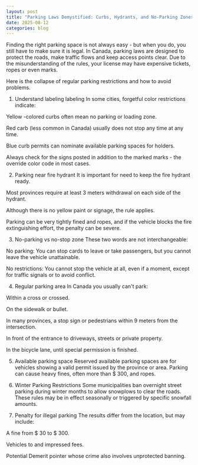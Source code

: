 ```yaml
---
layout: post
title: "Parking Laws Demystified: Curbs, Hydrants, and No-Parking Zones in Canada"
date: 2025-08-12
categories: blog
---
```


Finding the right parking space is not always easy - but when you do, you still have to make sure it is legal. In Canada, parking laws are designed to protect the roads, make traffic flows and keep access points clear. Due to the misunderstanding of the rules, your license may have expensive tickets, ropes or even marks.

Here is the collapse of regular parking restrictions and how to avoid problems.

1. Understand labeling labeling
In some cities, forgetful color restrictions indicate:

Yellow -colored curbs often mean no parking or loading zone.

Red carb (less common in Canada) usually does not stop any time at any time.

Blue curb permits can nominate available parking spaces for holders.

Always check for the signs posted in addition to the marked marks - the override color code in most cases.

2. Parking near fire hydrant
It is important for need to keep the fire hydrant ready.

Most provinces require at least 3 meters withdrawal on each side of the hydrant.

Although there is no yellow paint or signage, the rule applies.

Parking can be very tightly fined and ropes, and if the vehicle blocks the fire extinguishing effort, the penalty can be severe.

3. No-parking vs no-stop zone
These two words are not interchangeable:

No parking: You can stop cards to leave or take passengers, but you cannot leave the vehicle unattainable.

No restrictions: You cannot stop the vehicle at all, even if a moment, except for traffic signals or to avoid conflict.

4. Regular parking area
In Canada you usually can't park:

Within a cross or crossed.

On the sidewalk or bullet.

In many provinces, a stop sign or pedestrians within 9 meters from the intersection.

In front of the entrance to driveways, streets or private property.

In the bicycle lane, until special permission is finished.

5. Available parking space
Reserved available parking spaces are for vehicles showing a valid permit issued by the province or area. Parking can cause heavy fines, often more than $ 300, and ropes.

6. Winter Parking Restrictions
Some municipalities ban overnight street parking during winter months to allow snowplows to clear the roads. These rules may be in effect seasonally or triggered by specific snowfall amounts.

7. Penalty for illegal parking
The results differ from the location, but may include:

A fine from $ 30 to $ 300.

Vehicles to and impressed fees.

Potential Demerit pointer whose crime also involves unprotected banning.